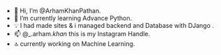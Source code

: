 - 👋 Hi, I’m @ArhamKhanPathan.
- 🌱 I’m currently learning Advance Python.
- 💡 I had made sites & i managed backend and Database with DJango .
- 📫 @_.arham._khan_ this is my Instagram Handle.
- 🔝 currently working on Machine Learning.

<!---
ArhamKhanPathan/ArhamKhanPathan is a ✨ special ✨ repository because its `README.md` (this file) appears on your GitHub profile.
You can click the Preview link to take a look at your changes.
--->
